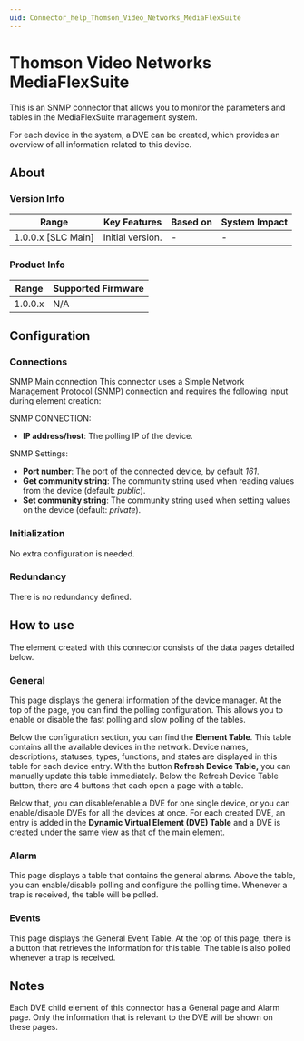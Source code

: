 ```yaml
---
uid: Connector_help_Thomson_Video_Networks_MediaFlexSuite
---
```


# Thomson Video Networks MediaFlexSuite

This is an SNMP connector that allows you to monitor the parameters and tables in the MediaFlexSuite management system.

For each device in the system, a DVE can be created, which provides an overview of all information related to this device.

## About

### Version Info

| **Range**            | **Key Features** | **Based on** | **System Impact** |
|----------------------|------------------|--------------|-------------------|
| 1.0.0.x \[SLC Main\] | Initial version. | \-           | \-                |

### Product Info

| **Range** | **Supported Firmware** |
|-----------|------------------------|
| 1.0.0.x   | N/A                    |

## Configuration

### Connections

SNMP Main connection
This connector uses a Simple Network Management Protocol (SNMP) connection and requires the following input during element creation:

SNMP CONNECTION:

- **IP address/host**: The polling IP of the device.

SNMP Settings:

- **Port number**: The port of the connected device, by default *161*.
- **Get community string**: The community string used when reading values from the device (default: *public*).
- **Set community string**: The community string used when setting values on the device (default: *private*).

### Initialization

No extra configuration is needed.

### Redundancy

There is no redundancy defined.

## How to use

The element created with this connector consists of the data pages detailed below.

### General

This page displays the general information of the device manager. At the top of the page, you can find the polling configuration. This allows you to enable or disable the fast polling and slow polling of the tables.

Below the configuration section, you can find the **Element Table**. This table contains all the available devices in the network. Device names, descriptions, statuses, types, functions, and states are displayed in this table for each device entry. With the button **Refresh Device Table,** you can manually update this table immediately. Below the Refresh Device Table button, there are 4 buttons that each open a page with a table.

Below that, you can disable/enable a DVE for one single device, or you can enable/disable DVEs for all the devices at once.
For each created DVE, an entry is added in the **Dynamic Virtual Element (DVE) Table** and a DVE is created under the same view as that of the main element.

### Alarm

This page displays a table that contains the general alarms. Above the table, you can enable/disable polling and configure the polling time. Whenever a trap is received, the table will be polled.

### Events

This page displays the General Event Table. At the top of this page, there is a button that retrieves the information for this table. The table is also polled whenever a trap is received.

## Notes

Each DVE child element of this connector has a General page and Alarm page. Only the information that is relevant to the DVE will be shown on these pages.
